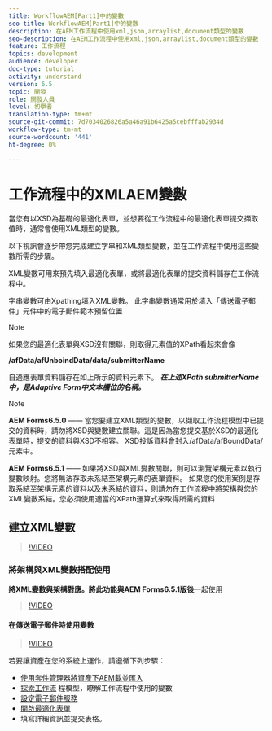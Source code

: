 ```yaml
---
title: WorkflowAEM[Part1]中的變數
seo-title: WorkflowAEM[Part1]中的變數
description: 在AEM工作流程中使用xml,json,arraylist,document類型的變數
seo-description: 在AEM工作流程中使用xml,json,arraylist,document類型的變數
feature: 工作流程
topics: development
audience: developer
doc-type: tutorial
activity: understand
version: 6.5
topic: 開發
role: 開發人員
level: 初學者
translation-type: tm+mt
source-git-commit: 7d7034026826a5a46a91b6425a5cebfffab2934d
workflow-type: tm+mt
source-wordcount: '441'
ht-degree: 0%

---
```



# 工作流程中的XMLAEM變數

當您有以XSD為基礎的最適化表單，並想要從工作流程中的最適化表單提交擷取值時，通常會使用XML類型的變數。

以下視訊會逐步帶您完成建立字串和XML類型變數，並在工作流程中使用這些變數所需的步驟。

XML變數可用來預先填入最適化表單，或將最適化表單的提交資料儲存在工作流程中。

字串變數可由Xpathing填入XML變數。 此字串變數通常用於填入「傳送電子郵件」元件中的電子郵件範本預留位置

>[!NOTE]
>
>如果您的最適化表單與XSD沒有關聯，則取得元素值的XPath看起來會像
>
>**/afData/afUnboindData/data/submitterName**

自適應表單資料儲存在如上所示的資料元素下。 **_在上述XPath submitterName中，是Adaptive Form中文本欄位的名稱。_**

>[!NOTE]
>
>**AEM Forms6.5.0**  —— 當您要建立XML類型的變數，以擷取工作流程模型中已提交的資料時，請勿將XSD與變數建立關聯。這是因為當您提交基於XSD的最適化表單時，提交的資料與XSD不相容。 XSD投訴資料會封入/afData/afBoundData/元素中。
>
>**AEM Forms6.5.1**  —— 如果將XSD與XML變數關聯，則可以瀏覽架構元素以執行變數映射。您將無法存取未系結至架構元素的表單資料。 如果您的使用案例是存取系結至架構元素的資料以及未系結的資料，則請勿在工作流程中將架構與您的XML變數系結。您必須使用適當的XPath運算式來取得所需的資料

## 建立XML變數

>[!VIDEO](https://video.tv.adobe.com/v/26440?quality=12?autoplay=1)

### 將架構與XML變數搭配使用

**將XML變數與架構對應。將此功能與AEM Forms6.5.1版後**&#x200B;一起使用

>[!VIDEO](https://video.tv.adobe.com/v/28098?quality=9&learn=on)

#### 在傳送電子郵件時使用變數

>[!VIDEO](https://video.tv.adobe.com/v/26441?quality=12&learn=on)

若要讓資產在您的系統上運作，請遵循下列步驟：

* [使用套件管理器將資產下AEM載並匯入](assets/xmlandstringvariable.zip)
* [探索工作流](http://localhost:4502/editor.html/conf/global/settings/workflow/models/vacationrequest.html) 程模型，瞭解工作流程中使用的變數
* [設定電子郵件服務](https://helpx.adobe.com/experience-manager/6-5/sites/administering/using/notification.html#ConfiguringtheMailService)
* [開啟最適化表單](http://localhost:4502/content/dam/formsanddocuments/applicationfortimeoff/jcr:content?wcmmode=disabled)
* 填寫詳細資訊並提交表格。

